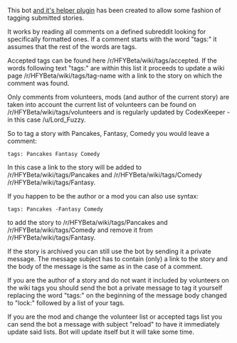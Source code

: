 This bot [and it's helper plugin](https://github.com/tag-bot/redditbot/wiki/javascript_plugin) has been created to allow some fashion of tagging submitted stories.

It works by reading all comments on a defined subreddit looking for specifically formatted ones. If a comment starts with the word "tags:" it assumes that the rest of the words are tags.


Accepted tags can be found here /r/HFYBeta/wiki/tags/accepted. If the words following text "tags:" are within this list it proceeds to update a wiki page /r/HFYBeta/wiki/tags/tag-name with a link to the story on which the comment was found.

Only comments from volunteers, mods (and author of the current story) are taken into account the current list of volunteers can be found on /r/HFYBeta/wiki/tags/volunteers and is regularly updated by CodexKeeper - in this case /u/Lord_Fuzzy. 

So to tag a story with Pancakes, Fantasy, Comedy you would leave a comment:

    tags: Pancakes Fantasy Comedy        

In this case a link to the story will be added to /r/HFYBeta/wiki/tags/Pancakes and /r/HFYBeta/wiki/tags/Comedy /r/HFYBeta/wiki/tags/Fantasy.

If you happen to be the author or a mod you can also use syntax:

    tags: Pancakes -Fantasy Comedy        

to add the story to /r/HFYBeta/wiki/tags/Pancakes and /r/HFYBeta/wiki/tags/Comedy and remove it from /r/HFYBeta/wiki/tags/Fantasy.


If the story is archived you can still use the bot by sending it a private message. The message subject has to contain (only) a link to the story and the body of the message is the same as in the case of a comment.


If you are the author of a story and do not want it included by volunteers on the wiki tags you should send the bot a private message to tag it yourself replacing the word "tags:" on the beginning of the message body changed to "lock:" followed by a list of your tags.


If you are the mod and change the volunteer list or accepted tags list you can send the bot a message with subject "reload" to have it immediately update said lists. Bot will update itself but it will take some time.

